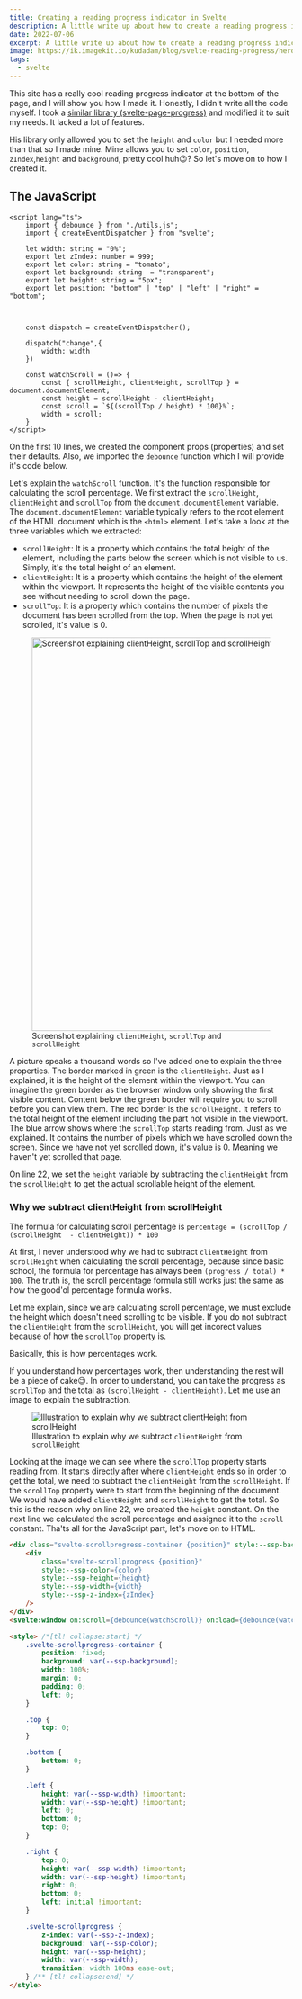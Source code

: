```yaml
---
title: Creating a reading progress indicator in Svelte
description: A little write up about how to create a reading progress indicator for Svelte
date: 2022-07-06
excerpt: A little write up about how to create a reading progress indicator for Svelte
image: https://ik.imagekit.io/kudadam/blog/svelte-reading-progress/hero
tags:
  - svelte
---
```


<script lang="ts">
  import Percentage from "./percentage.svelte";
</script>

This site has a really cool reading progress indicator at the bottom of the page, and I will show you how I made it. Honestly, I didn't write all the code myself. I took a [similar library (svelte-page-progress)](https://www.npmjs.com/package/svelte-page-progress) and modified it to suit my needs. It lacked a lot of features.

His library only allowed you to set the `height` and `color` but I needed more than that so I made mine. Mine allows you to set `color`, `position`, `zIndex`,`height` and `background`, pretty cool huh:wink:? So let's move on to how I created it.

## The JavaScript

```svelte
<script lang="ts">
    import { debounce } from "./utils.js";
    import { createEventDispatcher } from "svelte";

    let width: string = "0%";
    export let zIndex: number = 999;
    export let color: string = "tomato";
    export let background: string  = "transparent";
    export let height: string = "5px";
    export let position: "bottom" | "top" | "left" | "right" = "bottom";

  

    const dispatch = createEventDispatcher();

	dispatch("change",{
		width: width
	})

    const watchScroll = ()=> { 
        const { scrollHeight, clientHeight, scrollTop } = document.documentElement;
        const height = scrollHeight - clientHeight;
        const scroll = `${(scrollTop / height) * 100}%`;
        width = scroll;  
	} 
</script>
``` 

On the first 10 lines, we created the component props (properties) and set their defaults. Also, we imported the `debounce` function which I will provide it's code below.

Let's explain the `watchScroll` function. It's the function responsible for calculating the scroll percentage.
We first extract the `scrollHeight`, `clientHeight` and `scrollTop` from the `document.documentElement` variable. The `document.documentElement` variable typically refers to the root element of the HTML document which is the `<html>` element. Let's take a look at the three variables which we extracted:

- `scrollHeight`: It is a property which contains the total height of the element, including the parts below the screen which is not visible to us. Simply, it's the total height of an element.
- `clientHeight`: It is a property which contains the height of the element within the viewport. It represents the height of the visible contents you see without needing to scroll down the page.
- `scrollTop`: It is a property which contains the number of pixels the document has been scrolled from the top. When the page is not yet scrolled, it's value is 0.

<figure>
  <img src="https://ik.imagekit.io/kudadam/blog/svelte-reading-progress/document_element.jpg" alt="Screenshot explaining clientHeight, scrollTop and scrollHeight" width="500" height="700">
  <figcaption>Screenshot explaining <code>clientHeight</code>, <code>scrollTop</code> and <code>scrollHeight</code></figcaption>
</figure>

A picture speaks a thousand words so I've added one to explain the three properties. The border marked in green is the `clientHeight`. Just as I explained, it is the height of the element within the viewport. You can imagine the green border as the browser window only showing the first visible content. Content below the green border will require you to scroll before you can view them.
The red border is the `scrollHeight`. It refers to the total height of the element including the part not visible in the viewport. The blue arrow shows where the `scrollTop` starts reading from. Just as we explained. It contains the number of pixels which we have scrolled down the screen. Since we have not yet scrolled down, it's value is 0. Meaning we haven't yet scrolled that page.

On line 22, we set the `height` variable by subtracting the `clientHeight` from the `scrollHeight` to get the actual scrollable height of the element.

### Why we subtract clientHeight from scrollHeight

The formula for calculating scroll percentage is `percentage = (scrollTop / (scrollHeight  - clientHeight)) * 100`

At first, I never understood why we had to subtract `clientHeight` from `scrollHeight` when calculating the scroll percentage, because since basic school, the formula for percentage has always been `(progress / total) * 100`. The truth is, the scroll percentage formula still works just the same as how the good'ol percentage formula works. 

Let me explain, since we are calculating scroll percentage, we must exclude the height which doesn't need scrolling to be visible. If you do not subtract the `clientHeight` from the `scrollHeight`, you will get incorect values because of how the `scrollTop` property is.

Basically, this is how percentages work.

<Percentage/>

If you understand how percentages work, then understanding the rest will be a piece of cake:wink:. In order to understand, you can take the progress as `scrollTop` and the total as `(scrollHeight - clientHeight)`. Let me use an image to explain the subtraction.

<figure>
  <img src="https://ik.imagekit.io/kudadam/blog/svelte-reading-progress/clientheight_minus_scrollheight.jpg" alt="Illustration to explain why we subtract clientHeight from scrollHeight">
  <figcaption>Illustration to explain why we subtract <code>clientHeight</code> from <code>scrollHeight</code></figcaption>
</figure>

Looking at the image we can see where the `scrollTop` property starts reading from. It starts directly after where `clientHeight` ends so in order to get the total, we need to subtract the `clientHeight` from the `scrollHeight`. If the `scrollTop` property were to start from the beginning of the document. We would have added `clientHeight` and `scrollHeight` to get the total. So this is the reason why on line 22, we created the `height` constant.
On the next line we calculated the scroll percentage and assigned it to the `scroll` constant.
Tha'ts all for the JavaScript part, let's move on to HTML.


<!--TODO: Change the language to html later-->
```html
<div class="svelte-scrollprogress-container {position}" style:--ssp-background={background}> <!--  [tl! reindex(30)] -->
	<div
		class="svelte-scrollprogress {position}"
		style:--ssp-color={color}
		style:--ssp-height={height}
		style:--ssp-width={width}
		style:--ssp-z-index={zIndex}
	/>
</div>
<svelte:window on:scroll={debounce(watchScroll)} on:load={debounce(watchScroll)} />

<style> /*[tl! collapse:start] */
	.svelte-scrollprogress-container {
		position: fixed;
		background: var(--ssp-background);
		width: 100%;
		margin: 0;
		padding: 0;
		left: 0;
	}

	.top {
		top: 0;
	}

	.bottom {
		bottom: 0;
	}

	.left {
		height: var(--ssp-width) !important;
		width: var(--ssp-height) !important;
		left: 0;
		bottom: 0;
		top: 0;
	}

	.right {
		top: 0;
		height: var(--ssp-width) !important;
		width: var(--ssp-height) !important;
		right: 0;
		bottom: 0;
		left: initial !important;
	}

	.svelte-scrollprogress {
		z-index: var(--ssp-z-index);
		background: var(--ssp-color);
		height: var(--ssp-height);
		width: var(--ssp-width);
		transition: width 100ms ease-out;
	} /** [tl! collapse:end] */
</style>
```
